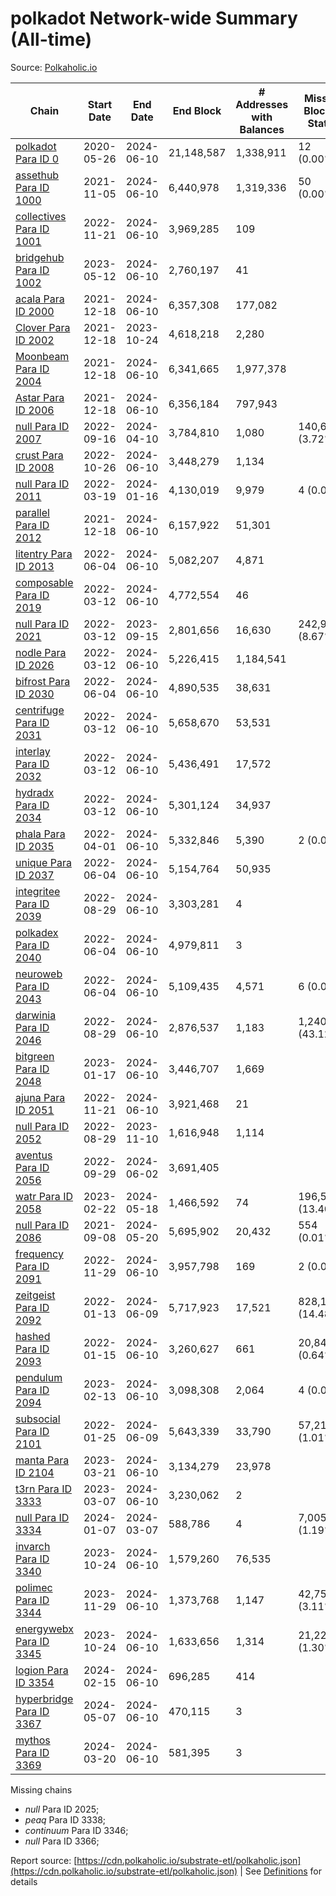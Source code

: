 # polkadot Network-wide Summary (All-time)

Source: [Polkaholic.io](https://polkaholic.io)


| Chain            | Start Date | End Date | End Block | # Addresses with Balances | Missing Blocks / Status |
| ---------------- | ---------- | ---------| --------- | ------------------------- | ----------------------- |
| [polkadot Para ID 0](/polkadot/0-polkadot) | 2020-05-26 | 2024-06-10 | 21,148,587 |  1,338,911 | 12 (0.00%)  |
| [assethub Para ID 1000](/polkadot/1000-assethub) | 2021-11-05 | 2024-06-10 | 6,440,978 |  1,319,336 | 50 (0.00%)  |
| [collectives Para ID 1001](/polkadot/1001-collectives) | 2022-11-21 | 2024-06-10 | 3,969,285 |  109 |    |
| [bridgehub Para ID 1002](/polkadot/1002-bridgehub) | 2023-05-12 | 2024-06-10 | 2,760,197 |  41 |    |
| [acala Para ID 2000](/polkadot/2000-acala) | 2021-12-18 | 2024-06-10 | 6,357,308 |  177,082 |    |
| [Clover Para ID 2002](/polkadot/2002-clover) | 2021-12-18 | 2023-10-24 | 4,618,218 |  2,280 |    |
| [Moonbeam Para ID 2004](/polkadot/2004-moonbeam) | 2021-12-18 | 2024-06-10 | 6,341,665 |  1,977,378 |    |
| [Astar Para ID 2006](/polkadot/2006-astar) | 2021-12-18 | 2024-06-10 | 6,356,184 |  797,943 |    |
| [null Para ID 2007](/polkadot/2007-kapex) | 2022-09-16 | 2024-04-10 | 3,784,810 |  1,080 | 140,668 (3.72%)  |
| [crust Para ID 2008](/polkadot/2008-crust) | 2022-10-26 | 2024-06-10 | 3,448,279 |  1,134 |    |
| [null Para ID 2011](/polkadot/2011-equilibrium) | 2022-03-19 | 2024-01-16 | 4,130,019 |  9,979 | 4 (0.00%)  |
| [parallel Para ID 2012](/polkadot/2012-parallel) | 2021-12-18 | 2024-06-10 | 6,157,922 |  51,301 |    |
| [litentry Para ID 2013](/polkadot/2013-litentry) | 2022-06-04 | 2024-06-10 | 5,082,207 |  4,871 |    |
| [composable Para ID 2019](/polkadot/2019-composable) | 2022-03-12 | 2024-06-10 | 4,772,554 |  46 |    |
| [null Para ID 2021](/polkadot/2021-efinity) | 2022-03-12 | 2023-09-15 | 2,801,656 |  16,630 | 242,949 (8.67%)  |
| [nodle Para ID 2026](/polkadot/2026-nodle) | 2022-03-12 | 2024-06-10 | 5,226,415 |  1,184,541 |    |
| [bifrost Para ID 2030](/polkadot/2030-bifrost) | 2022-06-04 | 2024-06-10 | 4,890,535 |  38,631 |    |
| [centrifuge Para ID 2031](/polkadot/2031-centrifuge) | 2022-03-12 | 2024-06-10 | 5,658,670 |  53,531 |    |
| [interlay Para ID 2032](/polkadot/2032-interlay) | 2022-03-12 | 2024-06-10 | 5,436,491 |  17,572 |    |
| [hydradx Para ID 2034](/polkadot/2034-hydradx) | 2022-03-12 | 2024-06-10 | 5,301,124 |  34,937 |    |
| [phala Para ID 2035](/polkadot/2035-phala) | 2022-04-01 | 2024-06-10 | 5,332,846 |  5,390 | 2 (0.00%)  |
| [unique Para ID 2037](/polkadot/2037-unique) | 2022-06-04 | 2024-06-10 | 5,154,764 |  50,935 |    |
| [integritee Para ID 2039](/polkadot/2039-integritee) | 2022-08-29 | 2024-06-10 | 3,303,281 |  4 |    |
| [polkadex Para ID 2040](/polkadot/2040-polkadex) | 2022-06-04 | 2024-06-10 | 4,979,811 |  3 |    |
| [neuroweb Para ID 2043](/polkadot/2043-neuroweb) | 2022-06-04 | 2024-06-10 | 5,109,435 |  4,571 | 6 (0.00%)  |
| [darwinia Para ID 2046](/polkadot/2046-darwinia) | 2022-08-29 | 2024-06-10 | 2,876,537 |  1,183 | 1,240,326 (43.12%)  |
| [bitgreen Para ID 2048](/polkadot/2048-bitgreen) | 2023-01-17 | 2024-06-10 | 3,446,707 |  1,669 |    |
| [ajuna Para ID 2051](/polkadot/2051-ajuna) | 2022-11-21 | 2024-06-10 | 3,921,468 |  21 |    |
| [null Para ID 2052](/polkadot/2052-polkadot-parathread-2052) | 2022-08-29 | 2023-11-10 | 1,616,948 |  1,114 |    |
| [aventus Para ID 2056](/polkadot/2056-aventus) | 2022-09-29 | 2024-06-02 | 3,691,405 |   |    |
| [watr Para ID 2058](/polkadot/2058-watr) | 2023-02-22 | 2024-05-18 | 1,466,592 |  74 | 196,567 (13.40%)  |
| [null Para ID 2086](/polkadot/2086-kilt) | 2021-09-08 | 2024-05-20 | 5,695,902 |  20,432 | 554 (0.01%)  |
| [frequency Para ID 2091](/polkadot/2091-frequency) | 2022-11-29 | 2024-06-10 | 3,957,798 |  169 | 2 (0.00%)  |
| [zeitgeist Para ID 2092](/polkadot/2092-zeitgeist) | 2022-01-13 | 2024-06-09 | 5,717,923 |  17,521 | 828,192 (14.48%)  |
| [hashed Para ID 2093](/polkadot/2093-hashed) | 2022-01-15 | 2024-06-10 | 3,260,627 |  661 | 20,847 (0.64%)  |
| [pendulum Para ID 2094](/polkadot/2094-pendulum) | 2023-02-13 | 2024-06-10 | 3,098,308 |  2,064 | 4 (0.00%)  |
| [subsocial Para ID 2101](/polkadot/2101-subsocial) | 2022-01-25 | 2024-06-09 | 5,643,339 |  33,790 | 57,214 (1.01%)  |
| [manta Para ID 2104](/polkadot/2104-manta) | 2023-03-21 | 2024-06-10 | 3,134,279 |  23,978 |    |
| [t3rn Para ID 3333](/polkadot/3333-t3rn) | 2023-03-07 | 2024-06-10 | 3,230,062 |  2 |    |
| [null Para ID 3334](/polkadot/3334-polkadot-parathread-3334) | 2024-01-07 | 2024-03-07 | 588,786 |  4 | 7,005 (1.19%)  |
| [invarch Para ID 3340](/polkadot/3340-invarch) | 2023-10-24 | 2024-06-10 | 1,579,260 |  76,535 |    |
| [polimec Para ID 3344](/polkadot/3344-polimec) | 2023-11-29 | 2024-06-10 | 1,373,768 |  1,147 | 42,757 (3.11%)  |
| [energywebx Para ID 3345](/polkadot/3345-energywebx) | 2023-10-24 | 2024-06-10 | 1,633,656 |  1,314 | 21,229 (1.30%)  |
| [logion Para ID 3354](/polkadot/3354-logion) | 2024-02-15 | 2024-06-10 | 696,285 |  414 |    |
| [hyperbridge Para ID 3367](/polkadot/3367-hyperbridge) | 2024-05-07 | 2024-06-10 | 470,115 |  3 |    |
| [mythos Para ID 3369](/polkadot/3369-mythos) | 2024-03-20 | 2024-06-10 | 581,395 |  3 |    |

Missing chains


* *null* Para ID 2025; 
* *peaq* Para ID 3338; 
* *continuum* Para ID 3346; 
* *null* Para ID 3366; 

Report source: [https://cdn.polkaholic.io/substrate-etl/polkaholic.json](https://cdn.polkaholic.io/substrate-etl/polkaholic.json) | See [Definitions](/DEFINITIONS.md) for details
